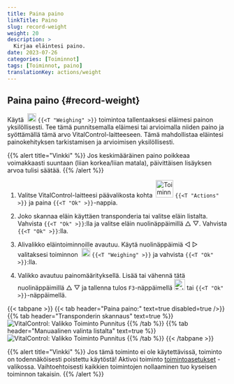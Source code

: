 ```yaml
---
title: Paina paino
linkTitle: Paino
slug: record-weight
weight: 20
description: >
  Kirjaa eläintesi paino.
date: 2023-07-26
categories: [Toiminnot]
tags: [Toiminnot, paino]
translationKey: actions/weight
---
```


## Paina paino {#record-weight}
Käytä &nbsp;<img src="/icons/actions/weight.svg" width="20" align="bottom" alt="Punnitus" /> `{{<T "Weighing" >}}` toimintoa tallentaaksesi eläimesi painon yksilöllisesti. Tee tämä punnitsemalla eläimesi tai arvioimalla niiden paino ja syöttämällä tämä arvo VitalControl-laitteeseen. Tämä mahdollistaa eläintesi painokehityksen tarkistamisen ja arvioimisen yksilöllisesti.

{{% alert title="Vinkki" %}}
Jos keskimääräinen paino poikkeaa voimakkaasti suuntaan (liian korkea/liian matala), päivittäisen lisäyksen arvoa tulisi säätää.
{{% /alert %}}

1. Valitse VitalControl-laitteesi päävalikosta kohta &nbsp;<img src="/icons/actions.svg" width="40" align="bottom" alt="Toiminnot" /> `{{<T "Actions" >}}` ja paina `{{<T "Ok" >}}`-nappia.

2. Joko skannaa eläin käyttäen transponderia tai valitse eläin listalta. Vahvista `{{<T "Ok" >}}`:lla ja valitse eläin nuolinäppäimillä △ ▽. Vahvista `{{<T "Ok" >}}`:lla.

3. Alivalikko eläintoiminnoille avautuu. Käytä nuolinäppäimiä ◁ ▷ valitaksesi toiminnon &nbsp;<img src="/icons/actions/weight.svg" width="20" align="bottom" alt="Punnitus" /> `{{<T "Weighing" >}}` ja vahvista `{{<T "Ok" >}}`:lla.

4. Valikko avautuu painomäärityksellä. Lisää tai vähennä tätä nuolinäppäimillä △ ▽ ja tallenna tulos `F3`-näppäimellä <img src="/icons/footer/save.svg" width="25" align="bottom" alt="Tallenna" /> tai `{{<T "Ok" >}}`-näppäimellä.

{{< tabpane >}}
{{< tab header="Paina paino:" text=true disabled=true />}}
{{% tab header="Transponderin skannaus" text=true %}}
  ![VitalControl: Valikko Toiminto Punnitus](../images/weighing-scan.png "Punnitus")
{{% /tab %}}
{{% tab header="Manuaalinen valinta listalta" text=true %}}
  ![VitalControl: Valikko Toiminto Punnitus](../images/weighing.png "Punnitus")
{{% /tab %}}
{{< /tabpane >}}

{{% alert title="Vinkki" %}}
Jos tämä toiminto ei ole käytettävissä, toiminto on todennäköisesti poistettu käytöstä! Aktivoi toiminto [toimintoasetukset](../setting/) -valikossa. Vaihtoehtoisesti kaikkien toimintojen nollaaminen tuo kyseisen toiminnon takaisin.
{{% /alert %}}
